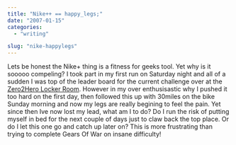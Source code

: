 ```yaml
---
title: "Nike++ == happy_legs;"
date: "2007-01-15"
categories: 
  - "writing"

slug: "nike-happylegs"
---
```


Lets be honest the Nike+ thing is a fitness for geeks tool. Yet why is it sooooo compeling? I took part in my first run on Saturday night and all of a sudden I was top of the leader board for the current challenge over at the [Zero2Hero Locker Room](https://www.flickr.com/groups/87184948@N00/). However in my over enthusisastic why I pushed it too hard on the first day, then followed this up with 30miles on the bike Sunday morning and now my legs are really begining to feel the pain. Yet since then Ive now lost my lead, what am I to do? Do I run the risk of putting myself in bed for the next couple of days just to claw back the top place. Or do I let this one go and catch up later on? This is more frustrating than trying to complete Gears Of War on insane difficulty!
